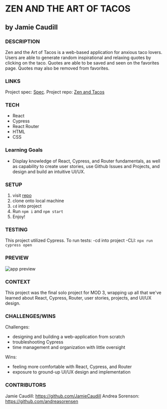 # ZEN AND THE ART OF TACOS

## by Jamie Caudill

### DESCRIPTION

Zen and the Art of Tacos is a web-based application for anxious taco lovers. Users are able to generate random inspirational and relaxing quotes by clicking on the taco. Quotes are able to be saved and seen on the favorites page. Quotes may also be removed from favorites.

### LINKS

Project spec: [Spec](https://frontend.turing.edu/projects/module-3/showcase.html).
Project repo: [Zen and Tacos](https://github.com/JamieCaudill/zen-and-tacos)
<!-- Deployed link: [Deployed]() -->

### TECH

- React
- Cypress
- React Router
- HTML
- CSS

### Learning Goals

- Display knowledge of React, Cypress, and Router fundamentals, as well as capability to create user stories, use Github Issues and Projects, and design and build an intuitive UI/UX.

### SETUP

1. visit [repo](https://github.com/JamieCaudill/zen-and-tacos)
1. clone onto local machine
1. `cd` into project
1. Run `npm i` and `npm start`
1. Enjoy!

### TESTING

This project utilized Cypress. To run tests:
-cd into project
-CLI: `npx run cypress open`

### PREVIEW

![app preview](https://media.giphy.com/media/v1.Y2lkPTc5MGI3NjExeHY2ZTFqODV0MTFucG9nZjVsbm8yczl1eXoxem1keWMxMzh0dTVnayZlcD12MV9pbnRlcm5hbF9naWZfYnlfaWQmY3Q9Zw/egiGyelUCMxjMaPbHO/giphy.gif)

### CONTEXT

This project was the final solo project for MOD 3, wrapping up all that we've learned about React, Cypress, Router, user stories, projects, and UI/UX design.

### CHALLENGES/WINS

Challenges:

- designing and building a web-application from scratch
- troubleshooting Cypress
- time management and organization with little oversight

Wins:

- feeling more comfortable with React, Cypress, and Router
- exposure to ground-up UI/UX design and implementation

### CONTRIBUTORS

Jamie Caudill: <https://github.com/JamieCaudill>
Andrea Sorenson: <https://github.com/andreasorensen>
